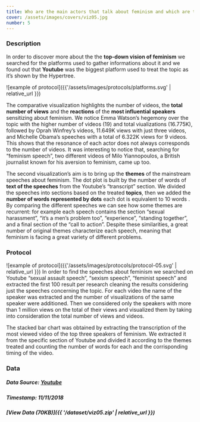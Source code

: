 ```yaml
---
title: Who are the main actors that talk about feminism and which are the themes they treat?
cover: /assets/images/covers/viz05.jpg
number: 5
---
```

### Description

In order to discover more about the the **top-down vision of feminism** we searched for the platforms used to gather informations about it and we found out that **Youtube** was the biggest platform used to treat the topic as it’s shown by the Hypertree.

![example of protocol]({{'/assets/images/protocols/platforms.svg' | relative_url }})

The comparative visualization highlights the number of videos, the **total number of views** and the **reactions** of the **most influential speakers** sensitizing about feminism. We notice Emma Watson’s hegemony over the topic with the higher number of videos (19) and total viualizations (16.775K), followed by Oprah Winfrey’s videos, 11.649K views with just three videos, and Michelle Obama’s speeches with a total of 6.322K views for 9 videos. This shows that the resonance of each actor does not always corresponds to the number of videos. It was interesting to notice that, searching for “feminism speech”, two different videos of Milo Yiannopoulos, a British journalist known for his aversion to feminism, came up too.

The second visualization’s aim is to bring up the **themes** of the mainstream speeches about feminism. The dot plot is built by the number of words of **text of the speeches** from the Youtube’s “transcript” section. We divided the speeches into sections based on the treated **topics**, then we added the **number of words represented by dots** each dot is equivalent to 10 words . By comparing the different speeches we can see how some themes are recurrent: for example each speech contains the section “sexual harassment”, “it’s a men’s problem too”, “experience”, “standing together”, and a final section of the “call to action”. Despite these similarities, a great number of original themes characterize each speech, meaning that feminism is facing a great variety of different problems.

### Protocol
![example of protocol]({{'/assets/images/protocols/protocol-05.svg' | relative_url }})
In order to find the speeches about feminism we searched on Youtube “sexual assault speech”, “sexism speech”, “feminist speech” and extracted the first 100 result per research cleaning the results considering just the speeches concerning the topic. For each video the name of the speaker was extracted and the number of visualizations of the same speaker were additioned. Then we considered only the speakers with more than 1 million views on the total of their views and visualized them by taking into consideration the total number of views and videos.

The stacked bar chart was obtained by extracting the transcription of the most viewed video of the top three speakers of feminism. We extracted it from the specific section of Youtube and divided it according to the themes treated and counting the number of words for each and the corrisponding timing of the video.

### Data
##### Data Source: [Youtube](https://www.youtube.com/)
##### Timestamp: 11/11/2018
##### [View Data (70KB)]({{ '/dataset/viz05.zip' | relative_url }})